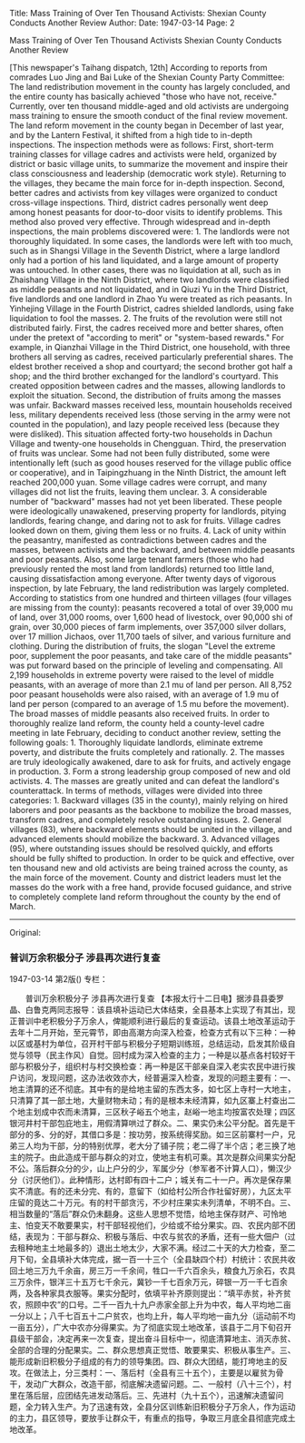 Title: Mass Training of Over Ten Thousand Activists: Shexian County Conducts Another Review
Author:
Date: 1947-03-14
Page: 2

Mass Training of Over Ten Thousand Activists
Shexian County Conducts Another Review

[This newspaper's Taihang dispatch, 12th] According to reports from comrades Luo Jing and Bai Luke of the Shexian County Party Committee: The land redistribution movement in the county has largely concluded, and the entire county has basically achieved "those who have not, receive." Currently, over ten thousand middle-aged and old activists are undergoing mass training to ensure the smooth conduct of the final review movement. The land reform movement in the county began in December of last year, and by the Lantern Festival, it shifted from a high tide to in-depth inspections. The inspection methods were as follows: First, short-term training classes for village cadres and activists were held, organized by district or basic village units, to summarize the movement and inspire their class consciousness and leadership (democratic work style). Returning to the villages, they became the main force for in-depth inspection. Second, better cadres and activists from key villages were organized to conduct cross-village inspections. Third, district cadres personally went deep among honest peasants for door-to-door visits to identify problems. This method also proved very effective. Through widespread and in-depth inspections, the main problems discovered were: 1. The landlords were not thoroughly liquidated. In some cases, the landlords were left with too much, such as in Shangsi Village in the Seventh District, where a large landlord only had a portion of his land liquidated, and a large amount of property was untouched. In other cases, there was no liquidation at all, such as in Zhaishang Village in the Ninth District, where two landlords were classified as middle peasants and not liquidated, and in Qiuzi Yu in the Third District, five landlords and one landlord in Zhao Yu were treated as rich peasants. In Yinhejing Village in the Fourth District, cadres shielded landlords, using fake liquidation to fool the masses. 2. The fruits of the revolution were still not distributed fairly. First, the cadres received more and better shares, often under the pretext of "according to merit" or "system-based rewards." For example, in Qianzhai Village in the Third District, one household, with three brothers all serving as cadres, received particularly preferential shares. The eldest brother received a shop and courtyard; the second brother got half a shop; and the third brother exchanged for the landlord's courtyard. This created opposition between cadres and the masses, allowing landlords to exploit the situation. Second, the distribution of fruits among the masses was unfair. Backward masses received less, mountain households received less, military dependents received less (those serving in the army were not counted in the population), and lazy people received less (because they were disliked). This situation affected forty-two households in Dachun Village and twenty-one households in Chengguan. Third, the preservation of fruits was unclear. Some had not been fully distributed, some were intentionally left (such as good houses reserved for the village public office or cooperative), and in Taipingzhuang in the Ninth District, the amount left reached 200,000 yuan. Some village cadres were corrupt, and many villages did not list the fruits, leaving them unclear. 3. A considerable number of "backward" masses had not yet been liberated. These people were ideologically unawakened, preserving property for landlords, pitying landlords, fearing change, and daring not to ask for fruits. Village cadres looked down on them, giving them less or no fruits. 4. Lack of unity within the peasantry, manifested as contradictions between cadres and the masses, between activists and the backward, and between middle peasants and poor peasants. Also, some large tenant farmers (those who had previously rented the most land from landlords) returned too little land, causing dissatisfaction among everyone. After twenty days of vigorous inspection, by late February, the land redistribution was largely completed. According to statistics from one hundred and thirteen villages (four villages are missing from the county): peasants recovered a total of over 39,000 mu of land, over 31,000 rooms, over 1,600 head of livestock, over 90,000 shi of grain, over 30,000 pieces of farm implements, over 357,000 silver dollars, over 17 million Jichaos, over 11,700 taels of silver, and various furniture and clothing. During the distribution of fruits, the slogan "Level the extreme poor, supplement the poor peasants, and take care of the middle peasants" was put forward based on the principle of leveling and compensating. All 2,199 households in extreme poverty were raised to the level of middle peasants, with an average of more than 2.1 mu of land per person. All 8,752 poor peasant households were also raised, with an average of 1.9 mu of land per person (compared to an average of 1.5 mu before the movement). The broad masses of middle peasants also received fruits. In order to thoroughly realize land reform, the county held a county-level cadre meeting in late February, deciding to conduct another review, setting the following goals: 1. Thoroughly liquidate landlords, eliminate extreme poverty, and distribute the fruits completely and rationally. 2. The masses are truly ideologically awakened, dare to ask for fruits, and actively engage in production. 3. Form a strong leadership group composed of new and old activists. 4. The masses are greatly united and can defeat the landlord's counterattack. In terms of methods, villages were divided into three categories: 1. Backward villages (35 in the county), mainly relying on hired laborers and poor peasants as the backbone to mobilize the broad masses, transform cadres, and completely resolve outstanding issues. 2. General villages (83), where backward elements should be united in the village, and advanced elements should mobilize the backward. 3. Advanced villages (95), where outstanding issues should be resolved quickly, and efforts should be fully shifted to production. In order to be quick and effective, over ten thousand new and old activists are being trained across the county, as the main force of the movement. County and district leaders must let the masses do the work with a free hand, provide focused guidance, and strive to completely complete land reform throughout the county by the end of March.



<hr /> 

Original: 


### 普训万余积极分子  涉县再次进行复查

1947-03-14
第2版()
专栏：

　　普训万余积极分子
    涉县再次进行复查
    【本报太行十二日电】据涉县县委罗晶、白鲁克两同志报导：该县填补运动已大体结束，全县基本上实现了有其出，现正普训中老积极分子万余人，俾能顺利进行最后的复查运动。该县土地改革运动于去年十二月开始，至元霄节，即由高潮方向深入检查，检查方式有以下三种：一种以区或基村为单位，召开村干部与积极分子短期训练班，总结运动，启发其阶级自觉与领导（民主作风）自觉。回村成为深入检查的主力；一种是以基点各村较好干部与积极分子，组织村与村交换检查：再一种是区干部亲自深入老实农民中进行挨户访问，发现问题，这办法收效亦大，经普遍深入检查，发现的问题主要有：一、地主清算的还不彻底。其中有的是给地主留的东西太多，如七区上寺村一大地主，只清算了其一部土地，大量财物未动；有的是根本未经清算，如九区寨上村查出二个地主划成中农而未清算，三区秋子峪五个地主，赵峪一地主均按富农处理；四区银河井村干部包庇地主，用假清算哄过了群众。二、果实仍未公平分配。首先是干部分的多、分的好，其借口多是：按功劳，按系统得奖励。如三区前寨村一户，兄弟三人均为干部，分的特别优厚，老大分了铺子院；老二得了半个店；老三换了地主的院子。由此造成干部与群众的对立，使地主有机可乘。其次是群众间果实分配不公。落后群众分的少，山上户分的少，军属少分（参军者不计算人口），懒汉少分（讨厌他们）。此种情形，达村即有四十二户；城关有二十一户。再次是保存果实不清底。有的还未分完、有的，意留下（如给村公所合作社留好房），九区太平庄留的竟达二十万元。有的村干部贪污，不少村庄果实未列清单，不明不白。三、相当数量的“落后”群众仍未翻身。这些人思想不觉悟，给地主保存财产、可怜地主、怕变天不敢要果实，村干部轻视他们，少给或不给分果实。四、农民内部不团结，表现为：干部与群众、积极与落后、中农与贫农的矛盾，还有一些大佃户（过去租种地主土地最多的）退出土地太少，大家不满。经过二十天的大力检查，至二月下旬，全县填补大体完成，据一百一十三个（全县缺四个村）村统计：农民共收回土地三万九千余亩，房三万一千余间，牲口一千六百余头，粮食九万余石，农具三万余件，银洋三十五万七千余元，冀钞一千七百余万元，碎银一万一千七百余两，及各种家具衣服等。果实分配时，依填平补齐原则提出：“填平赤贫，补齐贫农，照顾中农”的口号。二千一百九十九户赤家全部上升为中农，每人平均地二亩一分以上；八千七百五十二户贫农，也均上升，每人平均地一亩九分（运动前不均一亩五分），广大中农亦分得果实。为了彻底实现土地改革，该县于二月下旬召开县级干部会，决定再来一次复查，提出奋斗目标中一，彻底清算地主、消灭赤贫、全部的合理的分配果实。二、群众思想真正觉悟、敢要果实、积极从事生产。三、能形成新旧积极分子组成的有力的领导集团。四、群众大团结，能打垮地主的反攻。在做法上，分三类村：一、落后村（全县有三十五个），主要是以雇贫为骨干，发动广大群众，改造干部，彻底解决遗留问题。二、一般村（八十三个），村里在落后层，应团结先进发动落后。三、先进村（九十五个），迅速解决遗留问题，全力转入生产。为了迅速有效，全县分区训练新旧积极分子万余人，作为运动的主力，县区领导，要放手让群众干，有重点的指导，争取三月底全县彻底完成土地改革。
